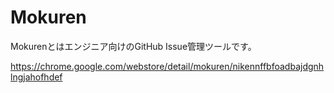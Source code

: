 # Mokuren

Mokurenとはエンジニア向けのGitHub Issue管理ツールです。

https://chrome.google.com/webstore/detail/mokuren/nikennffbfoadbajdgnhlngjahofhdef
